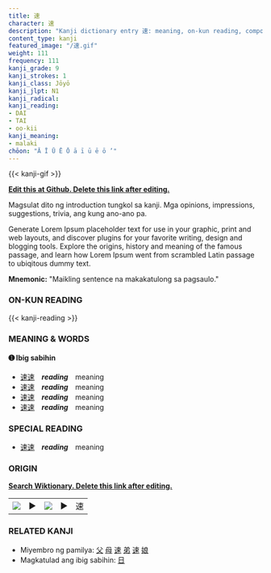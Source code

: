 ```yaml
---
title: 速
character: 速
description: "Kanji dictionary entry 速: meaning, on-kun reading, compounds, origin, related kanji"
content_type: kanji
featured_image: "/速.gif"
weight: 111
frequency: 111
kanji_grade: 9
kanji_strokes: 1
kanji_class: Jōyō
kanji_jlpt: N1
kanji_radical: 
kanji_reading: 
- DAI
- TAI
- oo-kii
kanji_meaning:
- malaki
chōon: "Ā Ī Ū Ē Ō ā ī ū ē ō ’"
---
```

[//]: # (Don't edit the line below. Kanji animated GIF code is automatically generated.)
{{< kanji-gif >}}

[//]: # (Edit below this line.)

**[Edit this at Github. Delete this link after editing.](https://github.com/tim0g/tim/tree/main/content/kanji/速/index.md)**

Magsulat dito ng introduction tungkol sa kanji. Mga opinions, impressions, suggestions, trivia, ang kung ano-ano pa.

Generate Lorem Ipsum placeholder text for use in your graphic, print and web layouts, and discover plugins for your favorite writing, design and blogging tools. Explore the origins, history and meaning of the famous passage, and learn how Lorem Ipsum went from scrambled Latin passage to ubiqitous dummy text.
 
**Mnemonic:** "Maikling sentence na makakatulong sa pagsaulo."

### ON-KUN READING

[//]: # (Don't edit the line below. ON-KUN READING code is automatically generated.)
{{< kanji-reading >}}

### MEANING & WORDS

#### ➊ **Ibig sabihin**
  - [速](../速)[速](../速)　***reading***　meaning
  - [速](../速)[速](../速)　***reading***　meaning
  - [速](../速)[速](../速)　***reading***　meaning
  - [速](../速)[速](../速)　***reading***　meaning

### SPECIAL READING
  - [速](../速)[速](../速)　***reading***　meaning

### ORIGIN

**[Search Wiktionary. Delete this link after editing.](https://wiktionary.org/wiki/速)**
<table class="kanji-table"><tr><td>
<img src="60px-速-bronze.svg.png">
</td><td>▶</td><td>
<img src="60px-速-oracle.svg.png">
</td><td>▶</td>
<td class="kanji-origin">速</td>
</tr></table>

### RELATED KANJI
- Miyembro ng pamilya: [父](../父) [母](../母) [速](../速) [弟](../弟) [速](../速) [娘](../娘)
- Magkatulad ang ibig sabihin: [日](../日)
